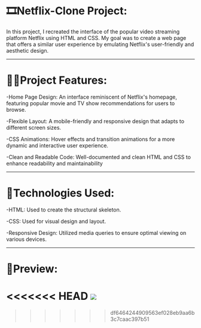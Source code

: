 # 🎞️Netflix-Clone Project:
In this project, I recreated the interface of the popular video streaming platform Netflix using HTML and CSS. My goal was to create a web page that offers a similar user experience by emulating Netflix's user-friendly and aesthetic design.
<hr>

# 👨‍💻Project Features:
-Home Page Design: An interface reminiscent of Netflix's homepage, featuring popular movie and TV show recommendations for users to browse.

-Flexible Layout: A mobile-friendly and responsive design that adapts to different screen sizes.

-CSS Animations: Hover effects and transition animations for a more dynamic and interactive user experience.

-Clean and Readable Code: Well-documented and clean HTML and CSS to enhance readability and maintainability
<hr>

# 🧭Technologies Used:
-HTML: Used to create the structural skeleton.

-CSS: Used for visual design and layout.

-Responsive Design: Utilized media queries to ensure optimal viewing on various devices.
<hr>

# 🚀Preview:
<<<<<<< HEAD
![](./Netflix-Clone.gif)
=======
>>>>>>> df6464244909563ef028eb9aa6b3c7caac397b51

